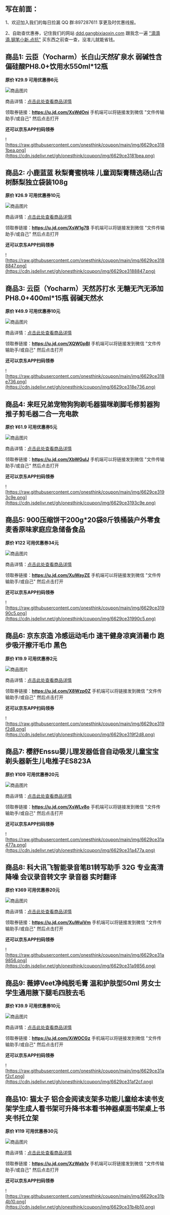 ## 写在前面：

1、欢迎加入我们的每日捡漏 QQ 群:897287611 享更及时优惠线报。

2、自助查优惠券，记住我们的网站 [ddd.gangbixiaoxin.com](https://ddd.gangbixiaoxin.com) 跟我念一遍 ["滴滴滴.钢笔小新.点抗"](https://ddd.gangbixiaoxin.com) 买东西之前查一查，没准儿就能省钱。

## 商品1: 云臣（Yocharm）长白山天然矿泉水 弱碱性含偏硅酸PH8.0+饮用水550ml*12瓶

**原价 ¥29.9 可用优惠券6元**

![商品图片](http://img14.360buyimg.com/n1/jfs/t1/89442/35/39831/73662/64f83f9bF537aafb8/5bed7ea62f39fe84.jpg)

商品详情：[点击此处查看商品详情](https://union-click.jd.com/jdc?e=1003156031&amp;p=JF8BASUJK1olXwMFXVZVCkoSCl8IGloUWAcAUF1eC0MnRzBQRQQlBENHFRxWFlVPRjtUBABAQlRcCEBdCUoWBm4KH1gWXg4dDRsBVXtfChIPUi91GWR1KjgKdxVgHQp-WVl1UQoyVW5eCUsQCmkPHVIQbQdSVQ5cWEpHAl8IG2tDMwYDVV9fDk0eAWtmSABdD1xZHBcLSkoXM244G10VWAcCUVtbC0MVC18IE1wliqu6gdTs3cOu1_GAzOKyiI--gMDVOHsnAF8IGloXXQIFVVxdOHsXM2w4RTUUDgEHAF9fWCVKRDtXUwRIXGgCUFxdCUsVBl8KGloXXzYyZAJaSStxXQhuQidCP0RDNSgWCUxTUx9wXjUXAE1wVyohCD1OehtsQDpWWloyZA)

领取券链接：**https://u.jd.com/XsWdOni** 手机端可以将链接发到微信 "文件传输助手/或自己" 然后点击打开

**还可以京东APP扫码领券**

![https://raw.githubusercontent.com/onesthink/coupon/main/img/6629ce3181bea.png](https://cdn.jsdelivr.net/gh/onesthink/coupon/img/6629ce3181bea.png)

## 商品2: 小鹿蓝蓝 秋梨膏蜜桃味 儿童润梨膏精选砀山古树酥梨独立袋装108g

**原价 ¥26.9 可用优惠券10元**

![商品图片](http://img14.360buyimg.com/n1/jfs/t1/195938/2/44280/113672/6626233bF692d8d7a/2931638aceb3052b.jpg)

商品详情：[点击此处查看商品详情](https://union-click.jd.com/jdc?e=1003156031&amp;p=JF8BASUJK1olXwMFUlZYDUweCl8IGloUXwUAXVhfDE0nRzBQRQQlBENHFRxWFlVPRjtUBABAQlRcCEBdCUoWAWwKEl0XWQAdDRsBVXtAfnF9GDpCD2RgABVDWjtMfTVcZQJDUQoyVW5eCUsQCmkPHVIQbQdSVQ5cWEpHAl8IG2tXM1NWAB0OVQ9D2tmTwvqBiqCkjefc3MCxM244G10VWAcCUVtbDEMWBV8IE1wliqu6gdTs3cOu1_GAzOKyiI--gMDVOHsnAF8IGloXXQIFVVxdOHsXM2w4RTUUDgABUF1fACVKRDtXUxpSBWgBVV1UDEsRBF8KGloXXzYyZFkabwtBZTNoXgxwIGZRNBc6dC9qUTFgUzVXG1J2CQscaE9pUBVwWDBBJXMyZA)

领取券链接：**https://u.jd.com/XsW1g7B** 手机端可以将链接发到微信 "文件传输助手/或自己" 然后点击打开

**还可以京东APP扫码领券**

![https://raw.githubusercontent.com/onesthink/coupon/main/img/6629ce3188847.png](https://cdn.jsdelivr.net/gh/onesthink/coupon/img/6629ce3188847.png)

## 商品3: 云臣（Yocharm）天然苏打水 无糖无汽无添加 PH8.0+400ml*15瓶 弱碱天然水

**原价 ¥49.9 可用优惠券10元**

![商品图片](http://img14.360buyimg.com/n1/jfs/t1/234138/21/13404/116246/65b31c04Fd2743197/1da532234ce66aba.jpg)

商品详情：[点击此处查看商品详情](https://union-click.jd.com/jdc?e=1003156031&amp;p=JF8BASUJK1olXwMFXVZVCkoSCl8IGloUWgABVVdeAE0nRzBQRQQlBENHFRxWFlVPRjtUBABAQlRcCEBdCUoWBGkLGlIWVQAdDRsBVXtTex9tEh5-FmZJBB0tX0wWQyoWZzNTUQoyVW5eCUsQCmkPHVIQbQdSVQ5cWEpHAl8IG2tDMwYDVV9fDk0eAWtmSABdD1xZHBcLSkoXM244G10VWAcCUVtbDk8eB18IE1wliqu6gdTs3cOu1_GAzOKyiI--gMDVOHsnAF8IGloXXQIFVVxdOHsXM2w4RTUUDgEHXV5eDyVKRDtXUxgSXmgCUFxbCEgfBV8KGloXXzYyZF47VQBrZzh7UFxIClZJVzU0D0hpWgxTWjUXOG5BLl8HbBtcQjtgfw1oC3kyZA)

领取券链接：**https://u.jd.com/XQWGpBl** 手机端可以将链接发到微信 "文件传输助手/或自己" 然后点击打开

**还可以京东APP扫码领券**

![https://raw.githubusercontent.com/onesthink/coupon/main/img/6629ce318e736.png](https://cdn.jsdelivr.net/gh/onesthink/coupon/img/6629ce318e736.png)

## 商品4: 来旺兄弟宠物狗狗剃毛器猫咪剃脚毛修剪器狗推子剪毛器二合一充电款

**原价 ¥61.9 可用优惠券5元**

![商品图片](http://img14.360buyimg.com/n1/jfs/t1/160343/19/45336/96001/66236bbaF55cb360e/0d3af62bf53e0ffb.jpg)

商品详情：[点击此处查看商品详情](https://union-click.jd.com/jdc?e=1003156031&amp;p=JF8BASEJK1olXwMFUl5eD04TAV8IGloUXgULVF1VCkknRzBQRQQlBENHFRxWFlVPRjtUBABAQlRcCEBdCUoWAGwBG1gdXwQdDRsBVXtRcSYMXgNKDWRiUzYFdCJJYh9OQQtTUQoyVW5eCUsQCmkPHVIQbQdSVQ5cWEpHAl8IG2tXM11XOgMNUA1HXDlBQwVKC1NaVFltCXsXBW8KE18dWQYGXVhYOEsfBF_ftuPA17fX3OeJlsPAusjdkufBw44yZG5eOEsWAm0IH1wUXwYyZF5tC3tJbW5bHVkVXg8AOgMaXQgeQzhKdVsVWgEGVl5eOEkWAm0KK2slImF5XQMmVxtSVDQPeRtRFXV9DxoOfyBWbW1jcihGFUVmPRsaS0gTVxgNQmsl)

领取券链接：**https://u.jd.com/XbWGuIJ** 手机端可以将链接发到微信 "文件传输助手/或自己" 然后点击打开

**还可以京东APP扫码领券**

![https://raw.githubusercontent.com/onesthink/coupon/main/img/6629ce3193c9e.png](https://cdn.jsdelivr.net/gh/onesthink/coupon/img/6629ce3193c9e.png)

## 商品5: 900压缩饼干200g*20袋8斤铁桶装户外零食麦香原味家庭应急储备食品

**原价 ¥122 可用优惠券34元**

![商品图片](http://img14.360buyimg.com/n1/jfs/t1/91845/17/37623/613991/65f8f5adF0eef23bd/5cf2d36ea4f06809.png)

商品详情：[点击此处查看商品详情](https://union-click.jd.com/jdc?e=1003156031&amp;p=JF8BARoJK1olXwMGXVlfAUkXAV8IGloWVQ8EVVxaC0gRAl9MRANLAjZbERscSkAJHTdNTwcKBlMdBgABFksWAmwAEl0UXwEBV1hcFxJSXzI4RTleVXhmEwg9DxdpVBhyaF9zR2EHAlJROEonAG4IHFITWgALUW5cWEpHAj8JS1olXQYyFTBdCUkTB2wJEmsUbQYEVFtcCE4SBWcBGVslXQ4FZInwsJ6dsrqAoo-L1dG784vUtJ-Ji184K1glXQcDVl5ZD0oVA184G2sWbVhsVQ1YX0IfBT9mRhxBAk5AEggzC0oXB2sNG1IlXwcDVlxtOHtDRglyGzNuD0ZYJwAJSxtTVTxNU1piCQRsVh8NYCJRXhpAWxJoGXBxFAo-OHs)

领取券链接：**https://u.jd.com/XuWayZE** 手机端可以将链接发到微信 "文件传输助手/或自己" 然后点击打开

**还可以京东APP扫码领券**

![https://raw.githubusercontent.com/onesthink/coupon/main/img/6629ce31990c5.png](https://cdn.jsdelivr.net/gh/onesthink/coupon/img/6629ce31990c5.png)

## 商品6: 京东京造 冷感运动毛巾 速干健身凉爽消暑巾 跑步吸汗擦汗毛巾 黑色

**原价 ¥19.9 可用优惠券2元**

![商品图片](http://img14.360buyimg.com/n1/jfs/t1/175752/30/45994/96148/66264324F63e48fb9/1e018cafb15250c6.png)

商品详情：[点击此处查看商品详情](https://union-click.jd.com/jdc?e=1003156031&amp;p=JF8BARcJK1olXwMFU11bCUkeBF8IGloUXQAAXFpcAUonRzBQRQQlBENHFRxWFlVPRjtUBABAQlRcCEBdCUoWA2kKE18UVAcdDRsBVXsSBitqbQBVKGV-Ji0CYStJUTwSRDp1UQoyVW5eCUsQCmkPHVIQbQdSVQ5cWEpHAl8IG2tDMwYDVV9cAEwQAmw4GmsVWwYAXFpVDEsVB24MK1sdWjbV-eaIgvrCi9bchdPC5KHX3eKJlsMnM18LK1sUXAQCUFlcCksnM284GGtLMwdRXVkJD0xEbTJPThgcA1tKOl5UD04UA2w4GVoUXwQyZG44eBt8ADRxGwhdB2YFBAQAUzdgfiR-YCZ7XwZiU1wVcRlfUDtUQQ1qL0RCZG4)

领取券链接：**https://u.jd.com/X8Wzp0Z** 手机端可以将链接发到微信 "文件传输助手/或自己" 然后点击打开

**还可以京东APP扫码领券**

![https://raw.githubusercontent.com/onesthink/coupon/main/img/6629ce319f2d8.png](https://cdn.jsdelivr.net/gh/onesthink/coupon/img/6629ce319f2d8.png)

## 商品7: 樱舒Enssu婴儿理发器低音自动吸发儿童宝宝剃头器新生儿电推子ES823A

**原价 ¥109 可用优惠券20元**

![商品图片](http://img14.360buyimg.com/n1/jfs/t1/228025/17/16219/150116/6621cb7dFd38eac91/fa1ed8c9418883bb.jpg)

商品详情：[点击此处查看商品详情](https://union-click.jd.com/jdc?e=1003156031&amp;p=JF8BASQJK1olXwMFUlddDEkRA18IGloUXgUEUFhVCk4nRzBQRQQlBENHFRxWFlVPRjtUBABAQlRcCEBdCUoWAGwOH10dXwMdDRsBVXtHcG9WeDgWJWVFTjkIEgMQcx9XHRBlUQoyVW5eCUsQCmkPHVIQbQdSVQ5cWEpHAl8IG2tXM11Xg8fd0fK02tmTwvqBiqCkjefc3MCxM244G10VXw4GXFpeC0wSBl8IE1wliqu6gdTs3cOu1_GAzOKyiI--gMDVOHsnAF8IGloXXQIFVVxdOHsXM2w4RTUUDgEHAF9ZDiVKRDpLEhxKFmgBV19UAEsSM20JGlkXbTYyABs7ckt_eD1IQShUIA9kByIOQDwRASRpdVlUDW5rEgMoQAtyAjd0HT8XPjYy)

领取券链接：**https://u.jd.com/XsWLv8o** 手机端可以将链接发到微信 "文件传输助手/或自己" 然后点击打开

**还可以京东APP扫码领券**

![https://raw.githubusercontent.com/onesthink/coupon/main/img/6629ce31a477a.png](https://cdn.jsdelivr.net/gh/onesthink/coupon/img/6629ce31a477a.png)

## 商品8: 科大讯飞智能录音笔B1转写助手 32G 专业高清降噪 会议录音转文字 录音器 实时翻译

**原价 ¥369 可用优惠券20元**

![商品图片](http://img14.360buyimg.com/n1/jfs/t1/249554/23/7679/60484/6621dc5dFae636b4a/b73baca334bdd02a.jpg)

商品详情：[点击此处查看商品详情](https://union-click.jd.com/jdc?e=1003156031&amp;p=JF8BARgJK1olXwQAVV5cAUgUBl8IGloUXA4DVlteDEknRzBQRQQlBENHFRxWFlVPRjtUBABAQlRcCEBdCUoWAmcJGV4WWQQdDRsBVXtrBxVNE1lTXWZ-IgYGDgJsVxcJR15lUQoyVW5eCUsQCmkPHVIQbQdSVQ5cWEpHAl8IG2tDMwYDVV9cAUseAGs4GmsVWwYAXFpVDEgVBG8JK1sdWjbV-eaIgvrCi9bchdPC5KHX3eKJlsMnM18LK1sUXAQCUFlcCksnM284GGtLMwdRU1tVCUJHbTJPThgcG1JGOl5dDkMWBmYMK1kUXAQAZG5tXhVydxtIGBwUDnxBBj0HDzRLeCh6fCZ8MwRKEBc7YTNeXm5ofydWP1BZEm5t)

领取券链接：**https://u.jd.com/XuWuiVm** 手机端可以将链接发到微信 "文件传输助手/或自己" 然后点击打开

**还可以京东APP扫码领券**

![https://raw.githubusercontent.com/onesthink/coupon/main/img/6629ce31a9856.png](https://cdn.jsdelivr.net/gh/onesthink/coupon/img/6629ce31a9856.png)

## 商品9: 薇婷Veet净纯脱毛膏 温和护肤型50ml 男女士学生通用腋下腿毛四肢去毛

**原价 ¥39.9 可用优惠券10元**

![商品图片](http://img14.360buyimg.com/n1/jfs/t1/172506/21/44749/86921/66265ca5F21d8a4fd/077037471b96be2c.jpg)

商品详情：[点击此处查看商品详情](https://union-click.jd.com/jdc?e=1003156031&amp;p=JF8BARgJK1olXwMFUlddCksSA18IGloUXA4DUFpVDkMnRzBQRQQlBENHFRxWFlVPRjtUBABAQlRcCEBdCUoWAmcJH18dWw4dDRsBVXtXWixXGRpSFmUCTjwOU1FBaC5BbTNlUQoyVW5eCUsQCmkPHVIQbQdSVQ5cWEpHAl8IG2tDMwYDVV9cCUgQC244GmsVWwYAXFpVDEsQBW0IK1sdWjbV-eaIgvrCi9bchdPC5KHX3eKJlsMnM18LK1sUXAQCUFlcCksnM284GGtLMwdRXF5cCh4VbTJPThgcHgRDOl5YCEkXBmcBK1kUXAQAZG5tUQpJQDNafyt9XmN5IgYKeiJSVBoPby1pMwRHHCkbTjwWewduRRBNBH1BHG5t)

领取券链接：**https://u.jd.com/XiWOCGz** 手机端可以将链接发到微信 "文件传输助手/或自己" 然后点击打开

**还可以京东APP扫码领券**

![https://raw.githubusercontent.com/onesthink/coupon/main/img/6629ce31af2cf.png](https://cdn.jsdelivr.net/gh/onesthink/coupon/img/6629ce31af2cf.png)

## 商品10: 猫太子 铝合金阅读支架多功能儿童绘本读书支架学生成人看书架可升降书本看书神器桌面书架桌上书夹书托立架

**原价 ¥119 可用优惠券30元**

![商品图片](http://img14.360buyimg.com/n1/jfs/t1/182915/23/44100/160676/6625fc5bFac306032/1ec9848ae353a759.png)

商品详情：[点击此处查看商品详情](https://union-click.jd.com/jdc?e=1003156031&amp;p=JF8BARgJK1olXwMFUlhbC0kSC18IGloUWQ8HVldeC0knRzBQRQQlBENHFRxWFlVPRjtUBABAQlRcCEBdCUoWB2YNGVIWXgQdDRsBVXtHBzNMbgZnHmN-HA4uWEN8QGZuX1hDUQoyVW5eCUsQCmkPHVIQbQdSVQ5cWEpHAl8IG2tDMwYDVV9cAEMTAmw4GmsVWwYHVV5YDUIeBWcNK1sdWjbV-eaIgvrCi9bchdPC5KHX3eKJlsMnM18LK1sUXAQCUFlcCksnM284GGtLMwdRU1sJCUlHbTJPTwRdFkNVOl5ZCksXBmcAK1kUXAQAZG5tfTZJWmsPGzsTWVlRNiIYDUpseT9IYlkSMwRxK185fC4RCmkBfCN1FE0EHW5t)

领取券链接：**https://u.jd.com/XzWab1v** 手机端可以将链接发到微信 "文件传输助手/或自己" 然后点击打开

**还可以京东APP扫码领券**

![https://raw.githubusercontent.com/onesthink/coupon/main/img/6629ce31b4b10.png](https://cdn.jsdelivr.net/gh/onesthink/coupon/img/6629ce31b4b10.png)

